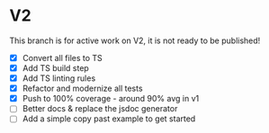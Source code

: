 # V2

This branch is for active work on V2, it is not ready to be published!

- [x] Convert all files to TS
- [x] Add TS build step
- [x] Add TS linting rules
- [x] Refactor and modernize all tests
- [x] Push to 100% coverage - around 90% avg in v1
- [ ] Better docs & replace the jsdoc generator
- [ ] Add a simple copy past example to get started

